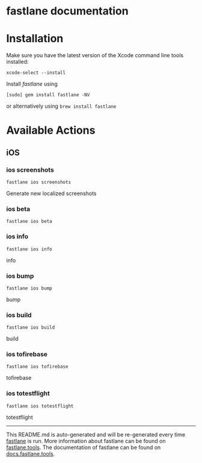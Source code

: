 fastlane documentation
================
# Installation

Make sure you have the latest version of the Xcode command line tools installed:

```
xcode-select --install
```

Install _fastlane_ using
```
[sudo] gem install fastlane -NV
```
or alternatively using `brew install fastlane`

# Available Actions
## iOS
### ios screenshots
```
fastlane ios screenshots
```
Generate new localized screenshots
### ios beta
```
fastlane ios beta
```

### ios info
```
fastlane ios info
```
info
### ios bump
```
fastlane ios bump
```
bump
### ios build
```
fastlane ios build
```
build
### ios tofirebase
```
fastlane ios tofirebase
```
tofirebase
### ios totestflight
```
fastlane ios totestflight
```
totestflight

----

This README.md is auto-generated and will be re-generated every time [fastlane](https://fastlane.tools) is run.
More information about fastlane can be found on [fastlane.tools](https://fastlane.tools).
The documentation of fastlane can be found on [docs.fastlane.tools](https://docs.fastlane.tools).
